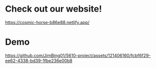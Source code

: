 # Check out our website!
https://cosmic-horse-b86e88.netlify.app/

# Demo
https://github.com/JimBing01/5610-project/assets/121406160/fcbf6f29-ee62-4338-bd39-1fbe236e00b8



